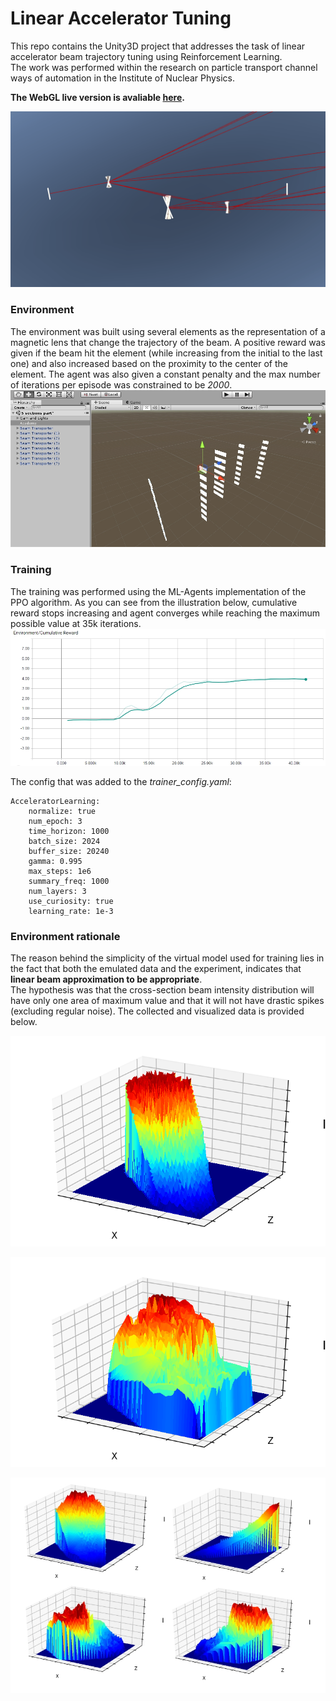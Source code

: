 # Linear Accelerator Tuning
This repo contains the Unity3D project that addresses the task of linear accelerator beam trajectory tuning using Reinforcement Learning.  
The work was performed within the research on particle transport channel ways of automation in the Institute of Nuclear Physics.

**The WebGL live version is avaliable [here](https://entrack.github.io/Linear-Accelerator-Tuning/).**

![](GitImages/run.gif)

### Environment
The environment was built using several elements as the representation of a magnetic lens that change the trajectory of the beam. A positive reward was given if the beam hit the element (while increasing from the initial to the last one) and also increased based on the proximity to the center of the element. The agent was also given a constant penalty and the max number of iterations per episode was constrained to be _2000_.
![](GitImages/editor.jpg)

### Training
The training was performed using the ML-Agents implementation of the PPO algorithm. As you can see from the illustration below, cumulative reward stops increasing and agent converges while reaching the maximum possible value at 35k iterations.
![](GitImages/reward_grah.jpg)

The config that was added to the _trainer_config.yaml_:
```
AcceleratorLearning:
    normalize: true
    num_epoch: 3
    time_horizon: 1000
    batch_size: 2024
    buffer_size: 20240
    gamma: 0.995
    max_steps: 1e6
    summary_freq: 1000
    num_layers: 3
    use_curiosity: true
    learning_rate: 1e-3
```

### Environment rationale
The reason behind the simplicity of the virtual model used for training lies in the fact that both the emulated data and the experiment, indicates that **linear beam approximation to be appropriate**.  
The hypothesis was that the cross-section beam intensity distribution will have only one area of maximum value and that it will not have drastic spikes (excluding regular noise). The collected and visualized data is provided below.

![](GitImages/4DT1.png)

![](GitImages/3DT1.png)

![](GitImages/4_pickups.jpg)
